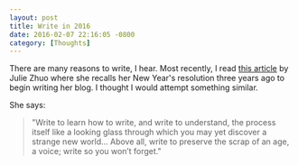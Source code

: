 ```yaml
---
layout: post
title: Write in 2016
date: 2016-02-07 22:16:05 -0800
category: [Thoughts]
---
```


There are many reasons to write, I hear. Most recently, I read [this
article](https://medium.com/the-year-of-the-looking-glass/write-in-2016-938f569b535e)
by Julie Zhuo where she recalls her New Year's resolution three years ago to
begin writing her blog. I thought I would attempt something similar.

She says: 

> "Write to learn how to write, and write to understand, the process itself like a
looking glass through which you may yet discover a strange new world... 
Above all, write to preserve the scrap of an age, a voice; write so you
won’t forget."
